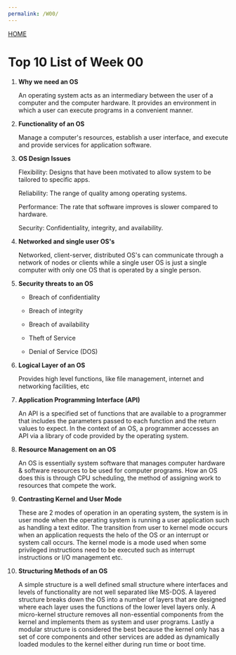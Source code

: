 ```yaml
---
permalink: /W00/
---
```


[HOME](../)

# Top 10 List of Week 00

1. **Why we need an OS**

    An operating system acts as an intermediary between the user of a computer and the computer hardware. It provides an environment in which a user can execute programs in a convenient manner.
    
2. **Functionality of an OS**

    Manage a computer's resources, establish a user interface, and execute and provide services for application software.

3. **OS Design Issues**

    Flexibility: Designs that have been motivated to allow system to be tailored to specific apps.

    Reliability: The range of quality among operating systems.

    Performance: The rate that software improves is slower compared to hardware.

    Security: Confidentiality, integrity, and availability.

4. **Networked and single user OS's**

    Networked, client-server, distributed OS's can communicate through a network of nodes or clients while a single user OS is just a single computer with only one OS that is operated by a single person.

5. **Security threats to an OS**

    - Breach of confidentiality

    - Breach of integrity

    - Breach of availability

    - Theft of Service

    - Denial of Service (DOS)

      

6. **Logical Layer of an OS**

    Provides high level functions, like file management, internet and networking facilities, etc

7. **Application Programming Interface (API)**

    An API is a specified set of functions that are available to a programmer that includes the parameters passed to each function and the return values to expect. In the context of an OS, a programmer accesses an API via a library of code provided by the operating system.

8. **Resource Management on an OS**

    An OS is essentially system software that manages computer hardware & software resources to be used for computer programs. How an OS does this is through CPU scheduling, the method of assigning work to resources that compete the work.

9. **Contrasting Kernel and User Mode**

    These are 2 modes of operation in an operating system, the system is in user mode when the operating system is running a user application such as handling a text editor. The transition from user to kernel mode occurs when an application requests the helo of the OS or an interrupt or system call occurs. The kernel mode is a mode used when some privileged instructions need to be executed such as interrupt instructions or I/O management etc.

10. **Structuring Methods of an OS**

    A simple structure is a well defined small structure where interfaces and levels of functionality are not well separated like MS-DOS. A layered structure breaks down the OS into a number of layers that are designed where each layer uses the functions of the lower level layers only.  A micro-kernel structure removes all non-essential components from the kernel and implements them as system and user programs. Lastly a modular structure is considered the best because the kernel only has a set of core components and other services are added as dynamically loaded modules to the kernel either during run time or boot time.

    

    

    

    

    

    

    

    

    

    

